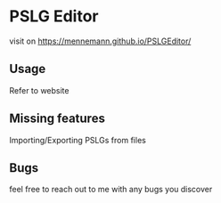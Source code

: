# PSLG Editor

visit on https://mennemann.github.io/PSLGEditor/

## Usage
Refer to website

## Missing features
Importing/Exporting PSLGs from files

## Bugs
feel free to reach out to me with any bugs you discover
